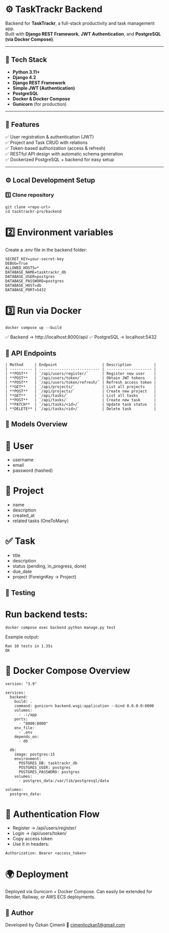 # ⚙️ TaskTrackr Backend

Backend for **TaskTrackr**, a full-stack productivity and task management app.  
Built with **Django REST Framework**, **JWT Authentication**, and **PostgreSQL (via Docker Compose)**.

---

## 🚀 Tech Stack

- **Python 3.11+**
- **Django 4.2**
- **Django REST Framework**
- **Simple JWT (Authentication)**
- **PostgreSQL**
- **Docker & Docker Compose**
- **Gunicorn** (for production)

---

## 🧩 Features

✅ User registration & authentication (JWT)  
✅ Project and Task CRUD with relations  
✅ Token-based authorization (access & refresh)  
✅ RESTful API design with automatic schema generation  
✅ Dockerized PostgreSQL + backend for easy setup

---

## ⚙️ Local Development Setup

### 1️⃣ Clone repository
```
git clone <repo-url>
cd tasktrackr-pro/backend
```
# 2️⃣ Environment variables
Create a .env file in the backend folder:
```
SECRET_KEY=your-secret-key
DEBUG=True
ALLOWED_HOSTS=*
DATABASE_NAME=tasktrackr_db
DATABASE_USER=postgres
DATABASE_PASSWORD=postgres
DATABASE_HOST=db
DATABASE_PORT=5432
```
# 3️⃣ Run via Docker
```
docker compose up --build
```
✅ Backend → http://localhost:8000/api/
✅ PostgreSQL → localhost:5432

## 🧠 API Endpoints
```
| Method     | Endpoint                    | Description          |
| ---------- | --------------------------- | -------------------- |
| **POST**   | `/api/users/register/`      | Register new user    |
| **POST**   | `/api/users/token/`         | Obtain JWT tokens    |
| **POST**   | `/api/users/token/refresh/` | Refresh access token |
| **GET**    | `/api/projects/`            | List all projects    |
| **POST**   | `/api/projects/`            | Create new project   |
| **GET**    | `/api/tasks/`               | List all tasks       |
| **POST**   | `/api/tasks/`               | Create new task      |
| **PATCH**  | `/api/tasks/<id>/`          | Update task status   |
| **DELETE** | `/api/tasks/<id>/`          | Delete task          |

```

## 🧱 Models Overview
# 👤 User
- username
- email
- password (hashed)

# 📁 Project
- name
- description
- created_at
- related tasks (OneToMany)

# ✅ Task
- title
- description
- status (pending, in_progress, done)
- due_date
- project (ForeignKey → Project)

## 🧪 Testing
# Run backend tests:
```
docker compose exec backend python manage.py test
```
Example output:
```
Ran 10 tests in 1.35s
OK
```
# 🐳 Docker Compose Overview
```
version: "3.9"

services:
  backend:
    build: .
    command: gunicorn backend.wsgi:application --bind 0.0.0.0:8000
    volumes:
      - .:/app
    ports:
      - "8000:8000"
    env_file:
      - .env
    depends_on:
      - db

  db:
    image: postgres:15
    environment:
      POSTGRES_DB: tasktrackr_db
      POSTGRES_USER: postgres
      POSTGRES_PASSWORD: postgres
    volumes:
      - postgres_data:/var/lib/postgresql/data

volumes:
  postgres_data:
```
# 🔐 Authentication Flow
- Register → /api/users/register/
- Login → /api/users/token/
- Copy access token
- Use it in headers:
```
Authorization: Bearer <access_token>
```
# 🌍 Deployment
Deployed via Gunicorn + Docker Compose.
Can easily be extended for Render, Railway, or AWS ECS deployments.

## 🧩 Author
Developed by Özkan Çimenli
📧 cimenliozkan1@gmail.com